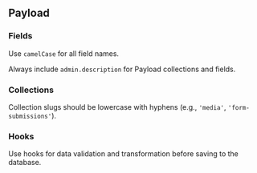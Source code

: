 ## Payload

### Fields

Use `camelCase` for all field names.

Always include `admin.description` for Payload collections and fields.

### Collections

Collection slugs should be lowercase with hyphens (e.g., `'media'`, `'form-submissions'`).

### Hooks

Use hooks for data validation and transformation before saving to the database.
